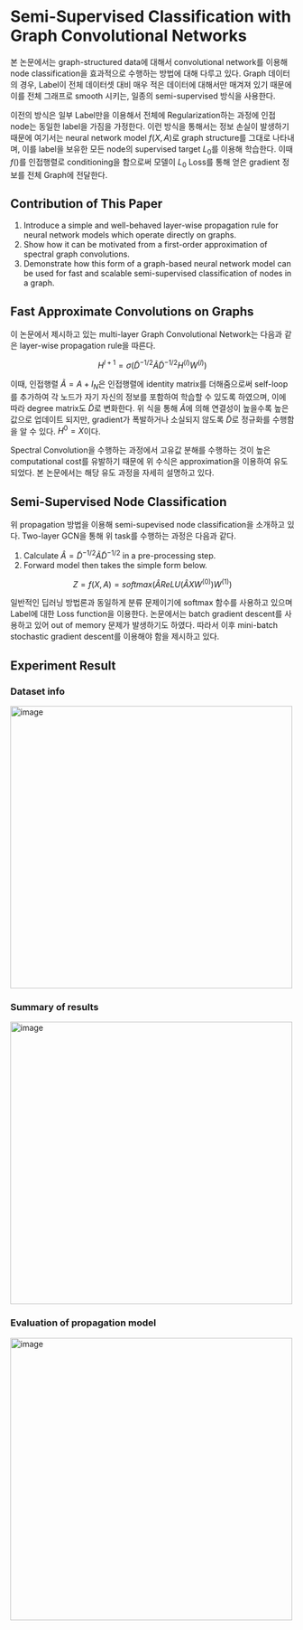 # Semi-Supervised Classification with Graph Convolutional Networks
본 논문에서는 graph-structured data에 대해서 convolutional network를 이용해 node classification을 효과적으로 수행하는 방법에 대해 다루고 있다. Graph 데이터의 경우, Label이 전체 데이터셋 대비 매우 적은 데이터에 대해서만 매겨져 있기 때문에 이를 전체 그래프로 smooth 시키는, 일종의 semi-supervised 방식을 사용한다.

이전의 방식은 일부 Label만을 이용해서 전체에 Regularization하는 과정에 인접 node는 동일한 label을 가짐을 가정한다. 이런 방식을 통해서는 정보 손실이 발생하기 때문에 여기서는 neural network model $f(X,A)$로 graph structure를 그대로 나타내며, 이를 label을 보유한 모든 node의 supervised target $L_{0}$를 이용해 학습한다. 이때 $f()$를 인접행렬로 conditioning을 함으로써 모델이 $L_{0}$ Loss를 통해 얻은 gradient 정보를 전체 Graph에 전달한다.

## Contribution of This Paper
1. Introduce a simple and well-behaved layer-wise propagation rule for neural network models which operate directly on graphs.
2. Show how it can be motivated from a first-order approximation of spectral graph convolutions.
3. Demonstrate how this form of a graph-based neural network model can be used for fast and scalable semi-supervised classification of nodes in a graph.

## Fast Approximate Convolutions on Graphs
이 논문에서 제시하고 있는 multi-layer Graph Convolutional Network는 다음과 같은 layer-wise propagation rule을 따른다.

$$
H^{l+1} = \sigma(\tilde{D}^{-1/2}\tilde{A}\tilde{D}^{-1/2}H^{(l)}W^{(l)})
$$

이때, 인접행렬 $\tilde{A} = A+I_{N}$은 인접행렬에 identity matrix를 더해줌으로써 self-loop를 추가하여 각 노드가 자기 자신의 정보를 포함하여 학습할 수 있도록 하였으며, 이에 따라 degree matrix도 $\tilde{D}$로 변화한다. 위 식을 통해 $\tilde{A}$에 의해 연결성이 높을수록 높은 값으로 업데이트 되지만, gradient가 폭발하거나 소실되지 않도록 $\tilde{D}$로 정규화를 수행함을 알 수 있다. $H^{0}=X$이다.

Spectral Convolution을 수행하는 과정에서 고유값 분해를 수행하는 것이 높은 computational cost를 유발하기 때문에 위 수식은 approximation을 이용하여 유도되었다. 본 논문에서는 해당 유도 과정을 자세히 설명하고 있다.

## Semi-Supervised Node Classification
위 propagation 방법을 이용해 semi-supevised node classification을 소개하고 있다. Two-layer GCN을 통해 위 task를 수행하는 과정은 다음과 같다.
1. Calculate $\hat{A}=\tilde{D}^{-1/2}\tilde{A}\tilde{D}^{-1/2}$ in a pre-processing step.
2. Forward model then takes the simple form below.

$$
Z = f(X,A) = softmax(\hat{A}ReLU(\hat{A}XW^{(0)})W^{(1)})
$$

일반적인 딥러닝 방법론과 동일하게 분류 문제이기에 softmax 함수를 사용하고 있으며 Label에 대한 Loss function을 이용한다. 논문에서는 batch gradient descent를 사용하고 있어 out of memory 문제가 발생하기도 하였다. 따라서 이후 mini-batch stochastic gradient descent를 이용해야 함을 제시하고 있다.

## Experiment Result
### Dataset info
<img width="500" alt="image" src="https://github.com/hyewwn/2023-summer-internship-DSAIL/assets/74613565/98c23d46-9f4f-4116-8db9-85e1903b6624">

### Summary of results
<img width="500" alt="image" src="https://github.com/hyewwn/2023-summer-internship-DSAIL/assets/74613565/f2adf291-6946-4cbe-a106-a833230cde67">

### Evaluation of propagation model
<img width="500" alt="image" src="https://github.com/hyewwn/2023-summer-internship-DSAIL/assets/74613565/6afdb348-3222-44ad-b899-2f27e1612f27">

